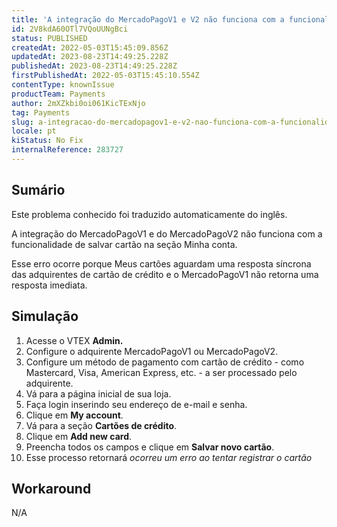 ```yaml
---
title: 'A integração do MercadoPagoV1 e V2 não funciona com a funcionalidade de salvar cartão'
id: 2V8kdA60OTl7VQoUUNgBci
status: PUBLISHED
createdAt: 2022-05-03T15:45:09.856Z
updatedAt: 2023-08-23T14:49:25.228Z
publishedAt: 2023-08-23T14:49:25.228Z
firstPublishedAt: 2022-05-03T15:45:10.554Z
contentType: knownIssue
productTeam: Payments
author: 2mXZkbi0oi061KicTExNjo
tag: Payments
slug: a-integracao-do-mercadopagov1-e-v2-nao-funciona-com-a-funcionalidade-de-salvar-cartao
locale: pt
kiStatus: No Fix
internalReference: 283727
---
```


## Sumário

<div class="alert alert-info">
  <p>Este problema conhecido foi traduzido automaticamente do inglês.</p>
</div>


A integração do MercadoPagoV1 e do MercadoPagoV2 não funciona com a funcionalidade de salvar cartão na seção Minha conta.

Esse erro ocorre porque Meus cartões aguardam uma resposta síncrona das adquirentes de cartão de crédito e o MercadoPagoV1 não retorna uma resposta imediata.

## Simulação



1. Acesse o VTEX **Admin.**
2. Configure o adquirente MercadoPagoV1 ou MercadoPagoV2.
3. Configure um método de pagamento com cartão de crédito - como Mastercard, Visa, American Express, etc. - a ser processado pelo adquirente.
4. Vá para a página inicial de sua loja.
5. Faça login inserindo seu endereço de e-mail e senha.
6. Clique em **My account**.
7. Vá para a seção **Cartões de crédito**.
8. Clique em **Add new card**.
9. Preencha todos os campos e clique em **Salvar novo cartão**.
10. Esse processo retornará _ocorreu um erro ao tentar registrar o cartão_



## Workaround


N/A

